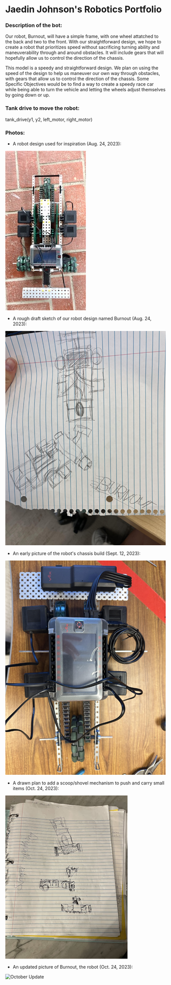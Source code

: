# Jaedin Johnson's Robotics Portfolio

### Description of the bot: 
Our robot, Burnout, will have a simple frame, with one wheel attatched to the back and two to the front. With our straightforward design, we hope to create a robot that prioritizes speed without sacrificing turning ability and maneuverability through and around obstacles. It will include gears that will hopefully allow us to control the direction of the chassis.

This model is a speedy and straightforward design. We plan on using the speed of the design to help us maneuver our own way through obstacles, with gears that allow us to control the direction of the chassis. Some Specific Objectives would be to find a way to create a speedy race car while being able to turn the vehicle and letting the wheels adjust themselves by going down or up.
<!--Inspiration: https://www.vexforum.com/t/vex-racing-competition/78012-->

### Tank drive to move the robot:
tank_drive(y1, y2, left_motor, right_motor)

### Photos: 
- A robot design used for inspiration (Aug. 24, 2023):

![Design Inspiration](https://github.com/jaedin-johnson/robotics_portfolio/blob/main/images/inspirationphoto.jpeg?raw=true)

- A rough draft sketch of our robot design named Burnout (Aug. 24, 2023):

![First Rough Draft](https://github.com/jaedin-johnson/robotics_portfolio/blob/main/images/roughphoto.jpeg?raw=true)

- An early picture of the robot's chassis build (Sept. 12, 2023):

![Chassis Build](https://github.com/jaedin-johnson/robotics_portfolio/blob/main/images/chassisphoto.jpg?raw=true)

- A drawn plan to add a scoop/shovel mechanism to push and carry small items (Oct. 24, 2023):

![Drawn Lift/Push System](https://github.com/jaedin-johnson/robotics_portfolio/blob/main/images/liftpushsystem.jpg?raw=true)

- An updated picture of Burnout, the robot (Oct. 24, 2023):

![October Update]()

<!-- - An updated sketched and labeled model of Burnout, the robot (Oct. , 2023):

![October Sketched Update]() -->

